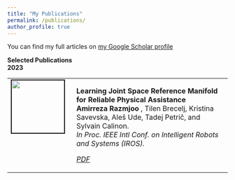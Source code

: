 ```yaml
---
title: "My Publications"
permalink: /publications/
author_profile: true
---
```


You can find my full articles on <a href="https://scholar.google.com/citations?user=yu3z4wcAAAAJ&hl=en"> my Google Scholar profile </a> <br>

<strong>Selected Publications</strong> <br>
<strong>2023</strong> <br>
<table >
<tbody>
<tr> <td style="width:120px; height=120px; vertical-align: top;"> <img style="float: left; margin-right: 10px " src="https://amirrazmjoo.github.io/images/IROS_23.png" width="120px" height="120px" border="2px solid #bbb"> </td>
<td style= "height=120px; vertical-align: top;"> <p>
<strong> Learning Joint Space Reference Manifold for Reliable Physical Assistance </strong> <br>
<strong> Amirreza Razmjoo </strong>, Tilen Brecelj, Kristina Savevska, Aleš Ude, Tadej Petrič, and Sylvain Calinon. <br> 
<i> In Proc. IEEE Intl Conf. on Intelligent Robots and Systems (IROS).  
<br> 
<div class="links">
    <a class="btn btn-info z-depth-0" href="https://amirrazmjoo.github.io/files/IROS_23.pdf" role="button" target="_blank"> PDF </a> </div> </i>  </p> </td>
</tr>
</tbody>
</table>
